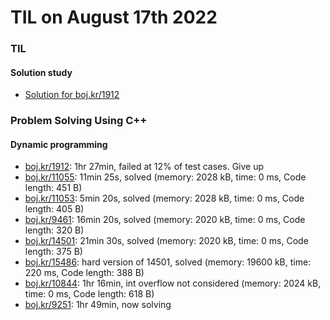 # **TIL on August 17th 2022**
### TIL
#### Solution study
- [Solution for boj.kr/1912](../../../Problem%20Solving/Solution%20study/sol-study-1912-08-17-2022.md)

### Problem Solving Using C++
#### Dynamic programming
- [boj.kr/1912](../../../Problem%20Solving/boj/Dynamic%20programming/1912-08-17-2022.cpp): 1hr 27min, failed at 12% of test cases. Give up
- [boj.kr/11055](../../../Problem%20Solving/boj/Dynamic%20programming/11055-08-17-2022.cpp): 11min 25s, solved (memory: 2028 kB, time: 0 ms, Code length: 451 B)
- [boj.kr/11053](../../../Problem%20Solving/boj/Dynamic%20programming/11053-08-17-2022.cpp): 5min 20s, solved (memory: 2028 kB, time: 0 ms, Code length: 405 B)
- [boj.kr/9461](../../../Problem%20Solving/boj/Dynamic%20programming/9461-08-17-2022.cpp): 16min 20s, solved (memory: 2020 kB, time: 0 ms, Code length: 320 B)
- [boj.kr/14501](../../../Problem%20Solving/boj/Dynamic%20programming/14501-08-17-2022.cpp): 21min 30s, solved (memory: 2020 kB, time: 0 ms, Code length: 375 B)
- [boj.kr/15486](../../../Problem%20Solving/boj/Dynamic%20programming/15486-08-17-2022.cpp): hard version of 14501, solved (memory: 19600 kB, time: 220 ms, Code length: 388 B)
- [boj.kr/10844](../../../Problem%20Solving/boj/Dynamic%20programming/10844-08-17-2022.cpp): 1hr 16min, int overflow not considered (memory: 2024 kB, time: 0 ms, Code length: 618 B)
- [boj.kr/9251](../../../Problem%20Solving/boj/Dynamic%20programming/9251-08-17-2022.cpp): 1hr 49min, now solving